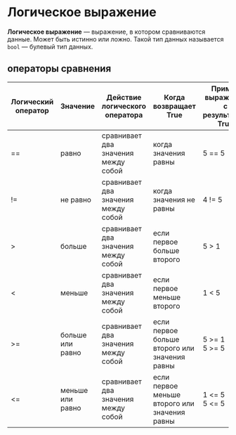 # Логическое выражение
**Логическое выражение** — выражение, в котором сравниваются данные. Может быть истинно или ложно. Такой тип данных называется `bool` — булевый тип данных.  

## операторы сравнения
| Логический оператор | Значение           | Действие логического оператора                   | Когда возвращает True                     | Пример выражения с результатом True |
|---------------------|--------------------|--------------------------------------------------|-------------------------------------------|-------------------------------------|
| ==                  | равно              | сравнивает два значения между собой              | когда значения равны                      | 5 == 5                             |
| !=                  | не равно           | сравнивает два значения между собой              | когда значения не равны                   | 4 != 5                             |
| >                   | больше             | сравнивает два значения между собой              | если первое больше второго                | 5 > 1                              |
| <                   | меньше             | сравнивает два значения между собой              | если первое меньше второго                | 1 < 5                              |
| >=                  | больше или равно   | сравнивает два значения между собой              | если первое больше второго или значения равны | 5 >= 1<br>5 >= 5                  |
| <=                  | меньше или равно   | сравнивает два значения между собой              | если первое меньше второго или значения равны | 1 <= 5<br>5 <= 5                  |  

